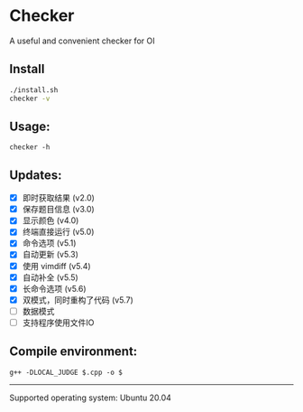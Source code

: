 # Checker
A useful and convenient checker for OI

## Install
```bash
./install.sh
checker -v
```

## Usage:
```
checker -h
```

## Updates:
- [x] 即时获取结果 (v2.0)
- [x] 保存题目信息 (v3.0)
- [x] 显示颜色 (v4.0)
- [x] 终端直接运行 (v5.0)
- [x] 命令选项 (v5.1)
- [x] 自动更新 (v5.3)
- [x] 使用 vimdiff (v5.4)
- [x] 自动补全 (v5.5)
- [x] 长命令选项 (v5.6)
- [x] 双模式，同时重构了代码 (v5.7)
- [ ] 数据模式
- [ ] 支持程序使用文件IO

## Compile environment:
```
g++ -DLOCAL_JUDGE $.cpp -o $
```
---
Supported operating system: Ubuntu 20.04
